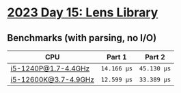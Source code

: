 # [2023 Day 15: Lens Library](https://adventofcode.com/2023/day/15)

## Benchmarks (with parsing, no I/O)

| CPU                  | Part 1      | Part 2      |
| -------------------- | ----------- | ----------- |
| i5-1240P@1.7-4.4GHz  | `14.166 µs` | `45.130 µs` |
| i5-12600K@3.7-4.9GHz | `12.599 µs` | `33.389 µs` |
